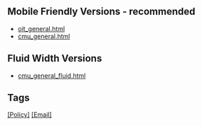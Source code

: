 ## Mobile Friendly Versions - recommended
* [oit_general.html](/uploads/e798f6b1373cadb541fa0801225ff1e0/oit_general.html)
* [cmu_general.html](/uploads/cfee4e7bf19e0a3e927af059e2c7de97/cmu_general.html)

## Fluid Width Versions
* [cmu_general_fluid.html](/uploads/3ea881132a51a0db734cce707c157bdb/cmu_general_fluid.html)

## Tags
[[Policy]](https://code.cmich.edu/search?project_id=365&repository_ref=master&scope=wiki_blobs&search=PolicyTag)
[[Email]](https://code.cmich.edu/search?project_id=365&repository_ref=master&scope=wiki_blobs&search=EmailTag)